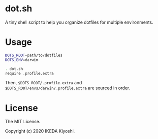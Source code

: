 # dot.sh

A tiny shell script to help you organize dotfiles for multiple environments.

# Usage

```sh
DOTS_ROOT=path/to/dotfiles
DOTS_ENV=darwin

. dot.sh
require .profile.extra
```

Then, `$DOTS_ROOT/.profile.extra` and `$DOTS_ROOT/envs/darwin/.profile.extra` are
sourced in order.

# License

The MIT License.

Copyright (c) 2020 IKEDA Kiyoshi.
